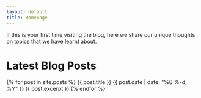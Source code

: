 ```yaml
---
layout: default
title: Homepage
---
```



If this is your first time visiting the blog, here we share our unique thoughts on topics that we have learnt about.

# Latest Blog Posts

  {% for post in site.posts %}
      {{ post.title }}
      {{ post.date | date: "%B %-d, %Y" }}
      {{ post.excerpt }}
  {% endfor %}